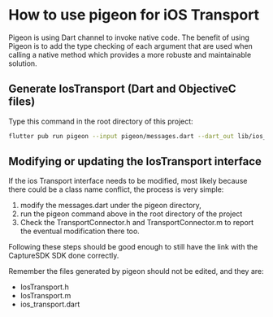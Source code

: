 # How to use pigeon for iOS Transport

Pigeon is using Dart channel to invoke native code. The benefit of using Pigeon is to add the type checking of each argument that are used when calling a native method which provides a more robuste and maintainable solution.

## Generate IosTransport (Dart and ObjectiveC files)

Type this command in the root directory of this project:

```sh
flutter pub run pigeon --input pigeon/messages.dart --dart_out lib/ios_transport.dart --objc_header_out ios/Classes/IosTransport.h --objc_source_out ios/Classes/IosTransport.m
```

## Modifying or updating the IosTransport interface

If the ios Transport interface needs to be modified, most likely because there could be a class name conflict, the process is very simple:

1. modify the messages.dart under the pigeon directory,
2. run the pigeon command above in the root directory of the project
3. Check the TransportConnector.h and TransportConnector.m to report the eventual modification there too.

Following these steps should be good enough to still have the link with the CaptureSDK SDK done correctly.

Remember the files generated by pigeon should not be edited, and they are:

* IosTransport.h
* IosTransport.m
* ios_transport.dart
